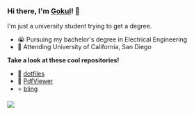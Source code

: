 ### Hi there, I'm [Gokul](https://github.com/JavaCafe01)! :wave:

I'm just a university student trying to get a degree.

* :sob: Pursuing my bachelor's degree in Electrical Engineering
* :school: Attending University of California, San Diego

**Take a look at these cool repositories!**

* :rice: [dotfiles](https://github.com/JavaCafe01/dotfiles)
* :open_file_folder: [PdfViewer](https://github.com/JavaCafe01/PdfViewer)
* :star: [bling](https://github.com/Nooo37/bling)

![](https://komarev.com/ghpvc/?JavaCafe01)
